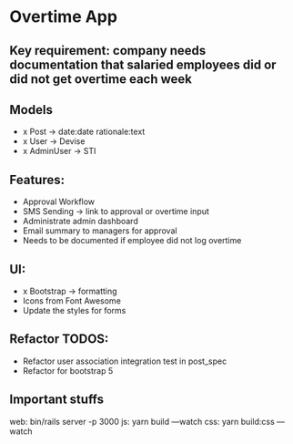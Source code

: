 # Overtime App

## Key requirement: company needs documentation that salaried employees did or did not get overtime each week

## Models

- x Post -> date:date rationale:text
- x User -> Devise
- x AdminUser -> STI

## Features:

- Approval Workflow
- SMS Sending -> link to approval or overtime input
- Administrate admin dashboard
- Email summary to managers for approval
- Needs to be documented if employee did not log overtime

## UI:

- x Bootstrap -> formatting
- Icons from Font Awesome
- Update the styles for forms

## Refactor TODOS:

- Refactor user association integration test in post_spec
- Refactor for bootstrap 5

## Important stuffs

web: bin/rails server -p 3000
js: yarn build —watch
css: yarn build:css —watch
